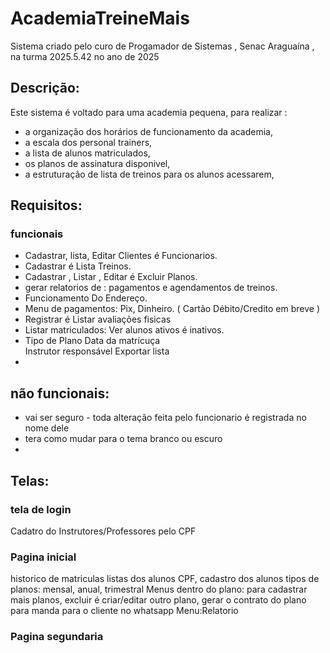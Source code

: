 # AcademiaTreineMais
Sistema criado pelo curo de Progamador de Sistemas , Senac  Araguaína , na turma 2025.5.42 no ano de 2025

## Descrição:

Este sistema é voltado para uma academia pequena, para realizar :
- a organização dos horários de funcionamento da academia,
- a escala dos personal trainers,
- a lista de alunos matriculados,
- os planos de assinatura disponivel,
- a estruturação de lista de treinos para os alunos acessarem,

## Requisitos:

### funcionais
- Cadastrar, lista, Editar Clientes é Funcionarios.
- Cadastrar é Lista  Treinos.
- Cadastrar , Listar , Editar é Excluir Planos.
- gerar relatorios de : pagamentos e agendamentos de treinos.
- Funcionamento Do Endereço.
- Menu de pagamentos: Pix, Dinheiro. ( Cartão Débito/Credito em breve ) 
- Registrar é Listar avaliações fisicas
- Listar matriculados: Ver alunos ativos é inativos.
- Tipo de Plano
Data da matrícuça  
Instrutor responsável
Exportar lista
-
## não funcionais:
- vai ser seguro - toda alteração feita pelo funcionario é registrada no nome dele
- tera como mudar para o tema branco ou escuro
- 

## Telas:
### tela de login
Cadatro do Instrutores/Professores pelo CPF
### Pagina inicial
historico de matriculas
listas dos alunos CPF,
cadastro dos alunos
tipos de planos: mensal, anual, trimestral
Menus dentro do plano: para cadastrar mais planos, excluir é criar/editar outro plano, gerar o contrato do plano para manda para o cliente no whatsapp
Menu:Relatorio

### Pagina segundaria 
